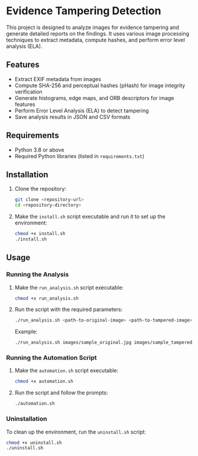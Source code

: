 # Evidence Tampering Detection

This project is designed to analyze images for evidence tampering and generate detailed reports on the findings. It uses various image processing techniques to extract metadata, compute hashes, and perform error level analysis (ELA).

## Features

- Extract EXIF metadata from images
- Compute SHA-256 and perceptual hashes (pHash) for image integrity verification
- Generate histograms, edge maps, and ORB descriptors for image features
- Perform Error Level Analysis (ELA) to detect tampering
- Save analysis results in JSON and CSV formats

## Requirements

- Python 3.8 or above
- Required Python libraries (listed in `requirements.txt`)

## Installation

1. Clone the repository:
    ```sh
    git clone <repository-url>
    cd <repository-directory>
    ```

2. Make the `install.sh` script executable and run it to set up the environment:
    ```sh
    chmod +x install.sh
    ./install.sh
    ```

## Usage

### Running the Analysis

1. Make the `run_analysis.sh` script executable:
    ```sh
    chmod +x run_analysis.sh
    ```

2. Run the script with the required parameters:
    ```sh
    ./run_analysis.sh <path-to-original-image> <path-to-tampered-image> <user-id> <website-url>
    ```

    Example:
    ```sh
    ./run_analysis.sh images/sample_original.jpg images/sample_tampered.jpg test_user example.com
    ```

### Running the Automation Script

1. Make the `automation.sh` script executable:
    ```sh
    chmod +x automation.sh
    ```

2. Run the script and follow the prompts:
    ```sh
    ./automation.sh
    ```

### Uninstallation

To clean up the environment, run the `uninstall.sh` script:
```sh
chmod +x uninstall.sh
./uninstall.sh
```